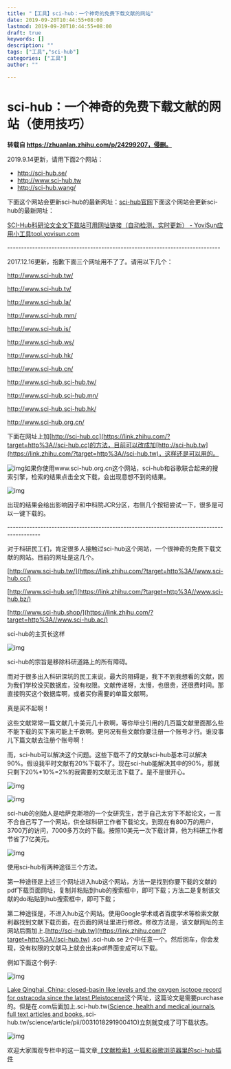 ```yaml
---
title: "【工具】sci-hub：一个神奇的免费下载文献的网站"
date: 2019-09-20T10:44:55+08:00
lastmod: 2019-09-20T10:44:55+08:00
draft: true
keywords: []
description: ""
tags: ["工具","sci-hub"]
categories: ["工具"]
author: ""

---
```




# sci-hub：一个神奇的免费下载文献的网站（使用技巧）

**转载自 https://zhuanlan.zhihu.com/p/24299207，侵删。**



2019.9.14更新，请用下面2个网站：

 - http://sci-hub.se/
 - http://www.sci-hub.tw
 - http://sci-hub.wang/

下面这个网站会更新sci-hub的最新网址：[sci-hub官网](http://sci-hub.wang/)下面这个网站会更新sci-hub的最新网址：

[SCI-Hub科研论文全文下载站可用网址链接（自动检测，实时更新） - YoviSun应用小工具tool.yovisun.com](http://tool.yovisun.com/scihub/)

\-----------------------------------------------------------------------------

2017.12.16更新，抱歉下面三个网址用不了了。请用以下几个：

http://www.sci-hub.tw/

http://www.sci-hub.tv/

http://www.sci-hub.la/

http://www.sci-hub.mm/

http://www.sci-hub.is/

http://www.sci-hub.ws/

http://www.sci-hub.hk/

http://www.sci-hub.cn/

http://www.sci-hub.sci-hub.tw/

http://www.sci-hub.sci-hub.mn/

http://www.sci-hub.sci-hub.hk/

http://www.sci-hub.org.cn/

下面在网址上加[http://sci-hub.cc](https://link.zhihu.com/?target=http%3A//sci-hub.cc)的方法，目前可以改成加[http://sci-hub.tw](https://link.zhihu.com/?target=http%3A//sci-hub.tw)，这样还是可以用的。

![img](v2-eee237643cb814d3c5e118c3a27ae68c_hd.jpg)如果你使用www.sci-hub.org.cn这个网站，sci-hub和谷歌联合起来的搜索引擎，检索的结果点击全文下载，会出现意想不到的结果。

![img](v2-e0a758ec7e1650ee37909c1e558f4d41_hd.jpg)

出现的结果会给出影响因子和中科院JCR分区，右侧几个按钮尝试一下，很多是可以一键下载的。

\------------------------------------------------------------------------------------------

对于科研民工们，肯定很多人接触过sci-hub这个网站，一个很神奇的免费下载文献的网站。目前的网址是这几个。

[http://www.sci-hub.tw/](https://link.zhihu.com/?target=http%3A//www.sci-hub.cc/)

[http://www.sci-hub.se/](https://link.zhihu.com/?target=http%3A//www.sci-hub.bz/)

[http://www.sci-hub.shop/](https://link.zhihu.com/?target=http%3A//www.sci-hub.ac/)

sci-hub的主页长这样

![img](v2-b7809fb09be8946371b5dd63efe1cd82_hd.jpg)





sci-hub的宗旨是移除科研道路上的所有障碍。

而对于很多出入科研深坑的民工来说，最大的阻碍是，我下不到我想看的文献，因为我们学校没买数据库，没有权限。文献传递呀，太慢，也很贵，还很费时间。那直接购买这个数据库啊，或者买你需要的单篇文献啊。

真是买不起啊！

这些文献常常一篇文献几十美元几十欧啊，等你毕业引用的几百篇文献里面那么些不能下载的买下来可能上千欧啊。更何况有些文献你要注册一个账号才行。谁没事儿下篇文献去注册个账号啊！

而，sci-hub可以解决这个问题。这些下载不了的文献sci-hub基本可以解决90%。假设我平时文献有20%下载不了。现在sci-hub能解决其中的90%，那就只剩下20%*10%=2%的我需要的文献无法下载了。是不是很开心。

![img](v2-3c558d5abd6601aaf6605cb7616a1c8c_hd.jpg)

![img](v2-0461e7d8c50566c4c3386e01375ed469_hd.jpg)



sci-hub的创始人是哈萨克斯坦的一个女研究生，苦于自己太穷下不起论文，一言不合自己写了一个网站，供全球科研工作者下载论文。到现在有800万的用户，3700万的访问，7000多万次的下载。按照10美元一次下载计算，他为科研工作者节省了7亿美元。

![img](v2-3eecee1c6eca1ab154cbe13032054230_hd.jpg)







使用sci-hub有两种途径三个方法。

第一种途径是上述三个网址进入hub这个网站，方法一是找到你要下载的文献的pdf下载页面网址，复制并粘贴到hub的搜索框中，即可下载；方法二是复制该文献的doi粘贴到hub搜索框中，即可下载；

第二种途径是，不进入hub这个网站。使用Google学术或者百度学术等检索文献利器找到文献下载页面，在页面的网址里进行修改。修改方法是，该文献网址的主网站后面加上.[http://sci-hub.tw](https://link.zhihu.com/?target=http%3A//sci-hub.tw) .sci-hub.se 2个中任意一个。然后回车，你会发现，没有权限的文献马上就会出来pdf界面变成可以下载。

例如下面这个例子:

![img](v2-c26ffece733ef4d0761c5d5e48bb381d_hd.jpg)



[Lake Qinghai, China: closed-basin like levels and the oxygen isotope record for ostracoda since the latest Pleistocene](https://link.zhihu.com/?target=http%3A//www.sciencedirect.com/science/article/pii/003101829190041O)这个网址，这篇论文是需要purchase的。但是在.com后面加上.sci-hub.tw([Science, health and medical journals, full text articles and books.](https://link.zhihu.com/?target=http%3A//www.sciencedirect.com/).sci-hub.tw/science/article/pii/003101829190041O)立刻就变成了可下载状态。

![img](v2-02e29c61edd7edd2a3b8274e21ac0f2b_hd.jpg)



欢迎大家围观专栏中的这一篇文章[【文献检索】火狐和谷歌浏览器里的sci-hub插件](https://zhuanlan.zhihu.com/p/24430285)